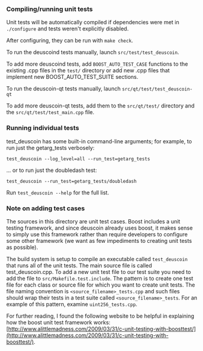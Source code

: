### Compiling/running unit tests

Unit tests will be automatically compiled if dependencies were met in `./configure`
and tests weren't explicitly disabled.

After configuring, they can be run with `make check`.

To run the deuscoind tests manually, launch `src/test/test_deuscoin`.

To add more deuscoind tests, add `BOOST_AUTO_TEST_CASE` functions to the existing
.cpp files in the `test/` directory or add new .cpp files that
implement new BOOST_AUTO_TEST_SUITE sections.

To run the deuscoin-qt tests manually, launch `src/qt/test/test_deuscoin-qt`

To add more deuscoin-qt tests, add them to the `src/qt/test/` directory and
the `src/qt/test/test_main.cpp` file.

### Running individual tests

test_deuscoin has some built-in command-line arguments; for
example, to run just the getarg_tests verbosely:

    test_deuscoin --log_level=all --run_test=getarg_tests

... or to run just the doubledash test:

    test_deuscoin --run_test=getarg_tests/doubledash

Run `test_deuscoin --help` for the full list.

### Note on adding test cases

The sources in this directory are unit test cases.  Boost includes a
unit testing framework, and since deuscoin already uses boost, it makes
sense to simply use this framework rather than require developers to
configure some other framework (we want as few impediments to creating
unit tests as possible).

The build system is setup to compile an executable called `test_deuscoin`
that runs all of the unit tests.  The main source file is called
test_deuscoin.cpp. To add a new unit test file to our test suite you need 
to add the file to `src/Makefile.test.include`. The pattern is to create 
one test file for each class or source file for which you want to create 
unit tests.  The file naming convention is `<source_filename>_tests.cpp` 
and such files should wrap their tests in a test suite 
called `<source_filename>_tests`. For an example of this pattern, 
examine `uint256_tests.cpp`.

For further reading, I found the following website to be helpful in
explaining how the boost unit test framework works:
[http://www.alittlemadness.com/2009/03/31/c-unit-testing-with-boosttest/](http://www.alittlemadness.com/2009/03/31/c-unit-testing-with-boosttest/).
